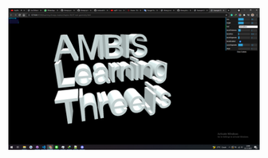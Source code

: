 <a href="../learning-threejs-master/chapter-06/07-text-geometry.html">
  <img src="../img/5.7.png">
</a>
